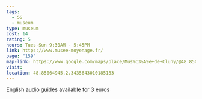 ```yaml
---
tags:
  - 5S
  - museum
type: museum
cost: 14
rating: 5
hours: Tues-Sun 9:30AM - 5:45PM
link: https://www.musee-moyenage.fr/
page: "159"
map-link: https://www.google.com/maps/place/Mus%C3%A9e+de+Cluny/@48.8504868,2.3415059,17z/data=!3m1!4b1!4m6!3m5!1s0x47e671ddf5e1132f:0x5d66e4a5335b37f!8m2!3d48.8504833!4d2.3440808!16zL20vMDF6a3F0?entry=ttu&g_ep=EgoyMDI0MDgyOC4wIKXMDSoASAFQAw%3D%3D
visit: 
location: 48.85064945,2.3435643010185183
---
```

English audio guides available for 3 euros
